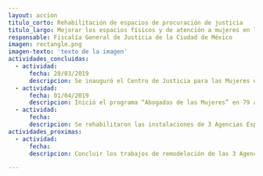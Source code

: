 ```yaml
---
layout: accion
titulo_corto: Rehabilitación de espacios de procuración de justicia
titulo_largo: Mejorar los espacios físicos y de atención a mujeres en la procuración de justicia para una atención más rápida, cálida y digna
responsable: Fiscalía General de Justicia de la Ciudad de México
imagen: rectangle.png
imagen-texto: 'texto de la imagen'
actividades_concluidas:
  - actividad:
      fecha: 20/03/2019
      descripcion: Se inauguró el Centro de Justicia para las Mujeres en la alcaldía Tlalpan, espacio que brinda servicios integrales, multidisciplinarios e interinstitucionales por parte de personal especializado en áreas jurídica, médica y psicológica a mujeres, niñas y niños víctimas de violencia de género
  - actividad:
      fecha: 01/04/2019
      descripcion: Inició el programa “Abogadas de las Mujeres” en 79 agencias del ministerio público  con 151 abogadas encargada de asesorar y apoyar a las mujeres que llegan a presentar denuncias por violencia de género o familiar
  - actividad:
      fecha:
      descripcion: Se rehabilitaron las instalaciones de 3 Agencias Especializadas de Delitos Sexuales y se dio mantenimiento a los ministerios públicos para brindar un espacio más amable para las mujeres denunciantes y sus familias.
actividades_proximas:
  - actividad:
      fecha:
      descripcion: Concluir los trabajos de remodelación de las 3 Agencias Especializadas de Delitos Sexuales en obra. <br> Inaugurar 3 nuevas Agencias Especializadas de Delitos Sexuales en los Centros de Justicia para las Mujeres

---
```

